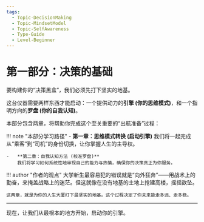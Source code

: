 ```yaml
---
tags:
  - Topic-DecisionMaking
  - Topic-MindsetModel
  - Topic-SelfAwareness
  - Type-Guide
  - Level-Beginner
---
```


# 第一部分：决策的基础

要构建你的“决策黑盒”，我们必须先打下坚实的地基。

这台仪器需要两样东西才能启动：一个提供动力的**引擎 (你的思维模式)**，和一个指明方向的**罗盘 (你的自我认知)**。

本部分包含两章，将帮助你完成这个至关重要的“出航准备”过程：

!!! note "本部分学习路径"
    -   **第一章：思维模式转换 (启动引擎)**
        我们将一起完成从“乘客”到“司机”的身份切换，让你掌握人生的主导权。

    -   **第二章：自我认知方法 (校准罗盘)**
        我们将学习如何系统性地审视自己的能力与热情，确保你的决策真正为你服务。

!!! author "作者的观点"
    大学新生最容易犯的错误就是“向外狂奔”——用战术上的勤奋，来掩盖战略上的迷茫。但这就像在没有地基的土地上抢建高楼，摇摇欲坠。

    这两章，就是为你的人生大厦打下最坚实的地基。这个过程决定了你未来能走多远、走多稳。

---

现在，让我们从最根本的地方开始，启动你的引擎。
